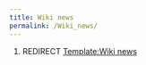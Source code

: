 ```yaml
---
title: Wiki news
permalink: /Wiki_news/
---
```


1.  REDIRECT [Template:Wiki news](Template:Wiki_news "wikilink")